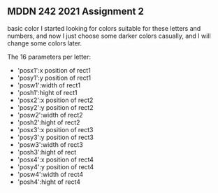 ## MDDN 242 2021 Assignment 2

basic color
I started looking for colors suitable for these letters and numbers, and now I just choose some darker colors casually, and I will change some colors later.


The 16 parameters per letter:
  * 'posx1':x position of rect1
  * 'posy1':y position of rect1
  * 'posw1':width of rect1
  * 'posh1':hight of rect1
  * 'posx2':x position of rect2
  * 'posy2':y position of rect2
  * 'posw2':width of rect2
  * 'posh2':hight of rect2
  * 'posx3':x position of rect3
  * 'posy3':y position of rect3
  * 'posw3':width of rect3
  * 'posh3':hight of rect
  * 'posx4':x position of rect4
  * 'posy4':y position of rect4
  * 'posw4':width of rect4
  * 'posh4':hight of rect4
